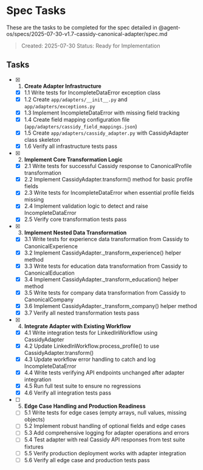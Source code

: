 # Spec Tasks

These are the tasks to be completed for the spec detailed in @agent-os/specs/2025-07-30-v1.7-cassidy-canonical-adapter/spec.md

> Created: 2025-07-30
> Status: Ready for Implementation

## Tasks

- [x] 1. **Create Adapter Infrastructure**
  - [x] 1.1 Write tests for IncompleteDataError exception class
  - [x] 1.2 Create `app/adapters/__init__.py` and `app/adapters/exceptions.py` 
  - [x] 1.3 Implement IncompleteDataError with missing field tracking
  - [x] 1.4 Create field mapping configuration file (`app/adapters/cassidy_field_mappings.json`)
  - [x] 1.5 Create `app/adapters/cassidy_adapter.py` with CassidyAdapter class skeleton  
  - [x] 1.6 Verify all infrastructure tests pass

- [x] 2. **Implement Core Transformation Logic**
  - [x] 2.1 Write tests for successful Cassidy response to CanonicalProfile transformation
  - [x] 2.2 Implement CassidyAdapter.transform() method for basic profile fields
  - [x] 2.3 Write tests for IncompleteDataError when essential profile fields missing
  - [x] 2.4 Implement validation logic to detect and raise IncompleteDataError
  - [x] 2.5 Verify core transformation tests pass

- [x] 3. **Implement Nested Data Transformation**
  - [x] 3.1 Write tests for experience data transformation from Cassidy to CanonicalExperience
  - [x] 3.2 Implement CassidyAdapter._transform_experience() helper method
  - [x] 3.3 Write tests for education data transformation from Cassidy to CanonicalEducation
  - [x] 3.4 Implement CassidyAdapter._transform_education() helper method
  - [x] 3.5 Write tests for company data transformation from Cassidy to CanonicalCompany
  - [x] 3.6 Implement CassidyAdapter._transform_company() helper method
  - [x] 3.7 Verify all nested transformation tests pass

- [x] 4. **Integrate Adapter with Existing Workflow**
  - [x] 4.1 Write integration tests for LinkedInWorkflow using CassidyAdapter
  - [x] 4.2 Update LinkedInWorkflow.process_profile() to use CassidyAdapter.transform()
  - [x] 4.3 Update workflow error handling to catch and log IncompleteDataError
  - [x] 4.4 Write tests verifying API endpoints unchanged after adapter integration
  - [x] 4.5 Run full test suite to ensure no regressions
  - [x] 4.6 Verify all integration tests pass

- [ ] 5. **Edge Case Handling and Production Readiness**
  - [ ] 5.1 Write tests for edge cases (empty arrays, null values, missing objects)
  - [ ] 5.2 Implement robust handling of optional fields and edge cases
  - [ ] 5.3 Add comprehensive logging for adapter operations and errors
  - [ ] 5.4 Test adapter with real Cassidy API responses from test suite fixtures
  - [ ] 5.5 Verify production deployment works with adapter integration
  - [ ] 5.6 Verify all edge case and production tests pass
